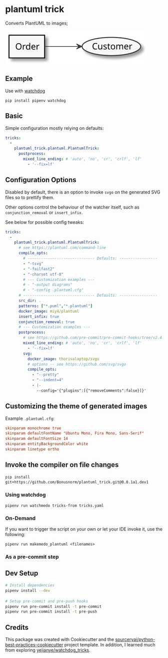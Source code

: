 # plantuml trick

Converts PlantUML to images;

![Order-UML](./Order.puml.svg "UML Example")

## Example

Use with [watchdog](https://github.com/gorakhargosh/watchdog)

```
pip install pipenv watchdog
```
## Basic

Simple configuration mostly relying on defaults:

```yaml
tricks:
  -
    plantuml_trick.plantuml.PlantumlTrick:
      postprocess:
        mixed_line_ending: # 'auto', 'no', 'cr', 'crlf', 'lf'
          - '--fix=lf'
```
## Configuration Options

Disabled by default, there is an option to invoke `svgo` on the generated SVG files so to prettify them.

Other options control the behaviour of the watcher itself, such as `conjunction_removal` or `insert_infix`.

See below for possible config tweaks:

```yaml
tricks:
  -
    plantuml_trick.plantuml.PlantumlTrick:
      # see https://plantuml.com/command-line
      compile_opts:
        # ------------------------------ Defaults: -----------------
        - "-tsvg"
        - "-failfast2"
        - "-charset utf-8"
        # --- Customization examples ---
        # - "-output diagrams"
        # - "-config .plantuml.cfg"
      # -------------------------------- Defaults: -----------------
      src_dir: .
      patterns: ["*.puml","*.plantuml"]
      docker_image: miy4/plantuml
      insert_infix: true
      conjunction_removal: true
      # --- Customization examples ---
      postprocess:
        # see https://github.com/pre-commit/pre-commit-hooks/tree/v2.4.0
        mixed_line_ending: # 'auto', 'no', 'cr', 'crlf', 'lf'
          - '--fix=lf'
        svg:
          docker_image: thorisalaptop/svgo
          # options -- see https://github.com/svg/svgo
          compile_opts:
            - "--pretty"
            - "--indent=4"
            - |-
              --config='{"plugins":[{"removeComments":false}]}'
```

## Customizing the theme of generated images

Example `.plantuml.cfg`:

```ini
skinparam monochrome true
skinparam defaultFontName "Ubuntu Mono, Fira Mono, Sans-Serif"
skinparam defaultFontSize 14
skinparam entityBackgroundColor white
skinparam linetype ortho
```

## Invoke the compiler on file changes

```
pip install git+https://github.com/Bonusnorm/plantuml_trick.git@0.0.1a1.dev1
```

### Using watchdog

```
pipenv run watchmedo tricks-from tricks.yaml
```

### On-Demand

If you want to trigger the script on your own or let your IDE invoke it, use the following:

```
pipenv run makemedo_plantuml <filenames>
```

### As a pre-commit step



## Dev Setup
```sh
# Install dependencies
pipenv install --dev

# Setup pre-commit and pre-push hooks
pipenv run pre-commit install -t pre-commit
pipenv run pre-commit install -t pre-push
```

## Credits
This package was created with Cookiecutter and the [sourceryai/python-best-practices-cookiecutter](https://github.com/sourceryai/python-best-practices-cookiecutter) project template.
In addition, I learned much from exploring [yejianye/watchdog_tricks](https://github.com/yejianye/watchdog-tricks/tree/master/watchdog_tricks).
